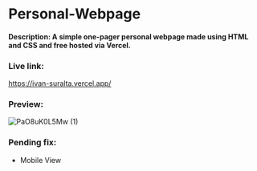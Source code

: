 # Personal-Webpage

#### Description: A simple one-pager personal webpage made using HTML and CSS and free hosted via Vercel.

### Live link:
https://ivan-suralta.vercel.app/

### Preview:
![PaO8uK0L5Mw (1)](https://github.com/ivanovich18/One-Page-Personal-Webpage/assets/88656474/186e879a-dae4-4bdd-a2b5-bcebeda3101e)

### Pending fix:
- Mobile View

